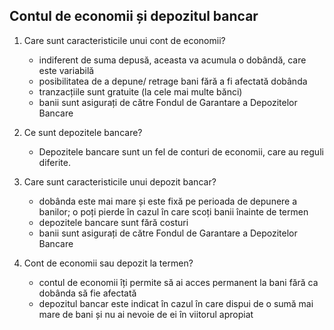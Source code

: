 ## Contul de economii și depozitul bancar

1.  Care sunt caracteristicile unui cont de economii?

    -   indiferent de suma depusă, aceasta va acumula o dobândă, care este variabilă
    -   posibilitatea de a depune/ retrage bani fără a fi afectată dobânda
    -   tranzacțiile sunt gratuite (la cele mai multe bănci)
    -   banii sunt asigurați de către Fondul de Garantare a Depozitelor Bancare

2.  Ce sunt depozitele bancare?

    -   Depozitele bancare sunt un fel de conturi de economii, care au reguli diferite.

3.  Care sunt caracteristicile unui depozit bancar?

    -   dobânda este mai mare și este fixă pe perioada de depunere a banilor; o poți pierde în cazul în care scoți banii înainte de termen
    -   depozitele bancare sunt fără costuri
    -   banii sunt asigurați de către Fondul de Garantare a Depozitelor Bancare

4.  Cont de economii sau depozit la termen?
    -   contul de economii îți permite să ai acces permanent la bani fără ca dobânda să fie afectată
    -   depozitul bancar este indicat în cazul în care dispui de o sumă mai mare de bani și nu ai nevoie de ei în viitorul apropiat

